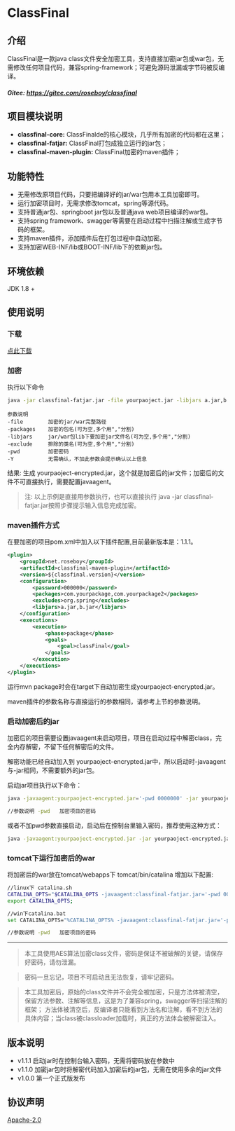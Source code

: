 # ClassFinal

## 介绍
ClassFinal是一款java class文件安全加密工具，支持直接加密jar包或war包，无需修改任何项目代码，兼容spring-framework；可避免源码泄漏或字节码被反编译。

##### Gitee: https://gitee.com/roseboy/classfinal

## 项目模块说明
* **classfinal-core:** ClassFinalde的核心模块，几乎所有加密的代码都在这里；
* **classfinal-fatjar:** ClassFinal打包成独立运行的jar包；
* **classfinal-maven-plugin:** ClassFinal加密的maven插件；

## 功能特性
* 无需修改原项目代码，只要把编译好的jar/war包用本工具加密即可。
* 运行加密项目时，无需求修改tomcat，spring等源代码。
* 支持普通jar包、springboot jar包以及普通java web项目编译的war包。
* 支持spring framework、swagger等需要在启动过程中扫描注解或生成字节码的框架。
* 支持maven插件，添加插件后在打包过程中自动加密。
* 支持加密WEB-INF/lib或BOOT-INF/lib下的依赖jar包。

## 环境依赖
JDK 1.8 +

## 使用说明

### 下载
[点此下载](http://repo.maven.apache.org/maven2/net/roseboy/classfinal-fatjar/1.1.1/classfinal-fatjar-1.1.1.jar)

### 加密

执行以下命令

```sh
java -jar classfinal-fatjar.jar -file yourpaoject.jar -libjars a.jar,b.jar -packages com.yourpackage,com.yourpackage2 -exclude com.yourpackage.Main -pwd 123456 -Y
```

```text
参数说明
-file        加密的jar/war完整路径
-packages    加密的包名(可为空,多个用","分割)
-libjars     jar/war包lib下要加密jar文件名(可为空,多个用","分割)
-exclude     排除的类名(可为空,多个用","分割)
-pwd         加密密码
-Y           无需确认，不加此参数会提示确认以上信息
```

结果: 生成 yourpaoject-encrypted.jar，这个就是加密后的jar文件；加密后的文件不可直接执行，需要配置javaagent。

> 注:
> 以上示例是直接用参数执行，也可以直接执行 java -jar classfinal-fatjar.jar按照步骤提示输入信息完成加密。

### maven插件方式

在要加密的项目pom.xml中加入以下插件配置,目前最新版本是：1.1.1。
```xml
<plugin>
    <groupId>net.roseboy</groupId>
    <artifactId>classfinal-maven-plugin</artifactId>
    <version>${classfinal.version}</version>
    <configuration>
        <password>000000</password>
        <packages>com.yourpackage,com.yourpackage2</packages>
        <excludes>org.spring</excludes>
        <libjars>a.jar,b.jar</libjars>
    </configuration>
    <executions>
        <execution>
            <phase>package</phase>
            <goals>
                <goal>classFinal</goal>
            </goals>
        </execution>
    </executions>
</plugin>
```
运行mvn package时会在target下自动加密生成yourpaoject-encrypted.jar。

maven插件的参数名称与直接运行的参数相同，请参考上节的参数说明。

### 启动加密后的jar

加密后的项目需要设置javaagent来启动项目，项目在启动过程中解密class，完全内存解密，不留下任何解密后的文件。

解密功能已经自动加入到 yourpaoject-encrypted.jar中，所以启动时-javaagent与-jar相同，不需要额外的jar包。

启动jar项目执行以下命令：

```sh
java -javaagent:yourpaoject-encrypted.jar='-pwd 0000000' -jar yourpaoject-encrypted.jar

//参数说明 -pwd   加密项目的密码  
```

或者不加pwd参数直接启动，启动后在控制台里输入密码，推荐使用这种方式：

```sh
java -javaagent:yourpaoject-encrypted.jar -jar yourpaoject-encrypted.jar
```


### tomcat下运行加密后的war

将加密后的war放在tomcat/webapps下
tomcat/bin/catalina 增加以下配置:

```sh
//linux下 catalina.sh
CATALINA_OPTS="$CATALINA_OPTS -javaagent:classfinal-fatjar.jar='-pwd 0000000'";
export CATALINA_OPTS;

//win下catalina.bat
set CATALINA_OPTS="%CATALINA_OPTS% -javaagent:classfinal-fatjar.jar='-pwd 0000000'"

//参数说明 -pwd   加密项目的密码  

```

-------------------------

> 本工具使用AES算法加密class文件，密码是保证不被破解的关键，请保存好密码，请勿泄漏。

> 密码一旦忘记，项目不可启动且无法恢复，请牢记密码。

> 本工具加密后，原始的class文件并不会完全被加密，只是方法体被清空，保留方法参数、注解等信息，这是为了兼容spring，swagger等扫描注解的框架；
方法体被清空后，反编译者只能看到方法名和注解，看不到方法的具体内容；当class被classloader加载时，真正的方法体会被解密注入。


## 版本说明

* v1.1.1 启动jar时在控制台输入密码，无需将密码放在参数中
* v1.1.0 加密jar包时将解密代码加入加密后的jar包，无需在使用多余的jar文件
* v1.0.0 第一个正式版发布

## 协议声明
[Apache-2.0](http://www.apache.org/licenses/LICENSE-2.0)
